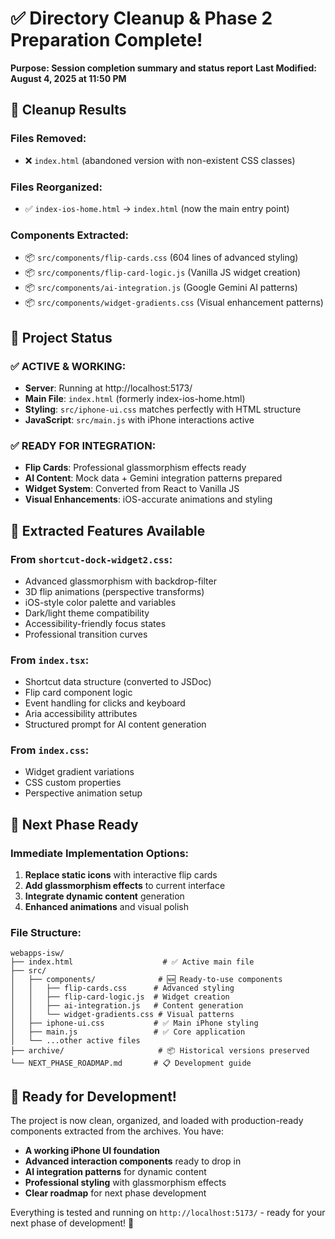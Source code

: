 # ✅ Directory Cleanup & Phase 2 Preparation Complete!
**Purpose: Session completion summary and status report**
**Last Modified: August 4, 2025 at 11:50 PM**

## 🎯 **Cleanup Results**

### **Files Removed:**
- ❌ `index.html` (abandoned version with non-existent CSS classes)

### **Files Reorganized:**
- ✅ `index-ios-home.html` → `index.html` (now the main entry point)

### **Components Extracted:**
- 📦 `src/components/flip-cards.css` (604 lines of advanced styling)
- 📦 `src/components/flip-card-logic.js` (Vanilla JS widget creation)
- 📦 `src/components/ai-integration.js` (Google Gemini AI patterns)
- 📦 `src/components/widget-gradients.css` (Visual enhancement patterns)

## 🚀 **Project Status**

### **✅ ACTIVE & WORKING:**
- **Server**: Running at http://localhost:5173/
- **Main File**: `index.html` (formerly index-ios-home.html)
- **Styling**: `src/iphone-ui.css` matches perfectly with HTML structure
- **JavaScript**: `src/main.js` with iPhone interactions active

### **✅ READY FOR INTEGRATION:**
- **Flip Cards**: Professional glassmorphism effects ready
- **AI Content**: Mock data + Gemini integration patterns prepared
- **Widget System**: Converted from React to Vanilla JS
- **Visual Enhancements**: iOS-accurate animations and styling

## 🎨 **Extracted Features Available**

### **From `shortcut-dock-widget2.css`:**
- Advanced glassmorphism with backdrop-filter
- 3D flip animations (perspective transforms)
- iOS-style color palette and variables
- Dark/light theme compatibility
- Accessibility-friendly focus states
- Professional transition curves

### **From `index.tsx`:**
- Shortcut data structure (converted to JSDoc)
- Flip card component logic
- Event handling for clicks and keyboard
- Aria accessibility attributes
- Structured prompt for AI content generation

### **From `index.css`:**
- Widget gradient variations
- CSS custom properties
- Perspective animation setup

## 🔮 **Next Phase Ready**

### **Immediate Implementation Options:**
1. **Replace static icons** with interactive flip cards
2. **Add glassmorphism effects** to current interface
3. **Integrate dynamic content** generation
4. **Enhanced animations** and visual polish

### **File Structure:**
```
webapps-isw/
├── index.html                    # ✅ Active main file
├── src/
│   ├── components/              # 🆕 Ready-to-use components
│   │   ├── flip-cards.css      # Advanced styling
│   │   ├── flip-card-logic.js  # Widget creation
│   │   ├── ai-integration.js   # Content generation
│   │   └── widget-gradients.css # Visual patterns
│   ├── iphone-ui.css           # ✅ Main iPhone styling
│   ├── main.js                 # ✅ Core application
│   └── ...other active files
├── archive/                     # 📦 Historical versions preserved
└── NEXT_PHASE_ROADMAP.md       # 📋 Development guide
```

## 🎯 **Ready for Development!**

The project is now clean, organized, and loaded with production-ready components extracted from the archives. You have:

- **A working iPhone UI foundation**
- **Advanced interaction components** ready to drop in
- **AI integration patterns** for dynamic content
- **Professional styling** with glassmorphism effects
- **Clear roadmap** for next phase development

Everything is tested and running on `http://localhost:5173/` - ready for your next phase of development! 🚀

